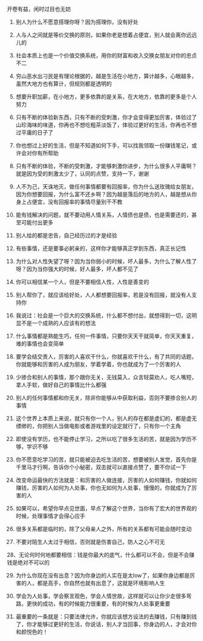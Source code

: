 开卷有益，闲时过目也无妨
1. 别人为什么不愿意搭理你呀？因为搭理你，没有好处

2. 人与人之间就是等价交换的原则，如果你老是想着占便宜，别人就会离你远远儿的

3. 社会本质上也是一个价值交换系统，用你的财富和收入交换女朋友对你的忠贞不二

4. 穷山恶水出刁民是有理论根据的，越是生活在小地方，算计越多，心眼越多，虽然大地方也有算计，但规则都是透明的

5. 想要升职加薪，在小地方，更多依靠的是关系，在大地方，依靠的更多是个人努力

6. 只有不断的体验新东西，只有不断的受刺激，你才会变得更加厉害，体验过了山珍海味的味道，你再也不想吃粗茶淡饭了，体验过更好的生活，你再也不想过平庸的日子了

7. 你也想过上好的生活，但是不知道如何下手，可以找我领取一份赚钱笔记，或许会对你有所帮助

8. 只有不断的体验，不断的受刺激，才能够刺激你进步，为什么很多人平庸啊？就是因为受的刺激太少了，认同的点赞，支持一下，谢谢

9. 人不为己，天诛地灭，做任何事情都要有回报率，你为什么送玫瑰给女朋友，因为你想要回报，为什么富不还乡啊？因为越是落后的地方的人，越是想从你身上占便宜，没有回报率的事情尽量别干不教

10. 能有钱解决的问题，就不要动用人情关系，人情债也是债，也是需要还的，甚至可能付出更多

11. 别人给的都是忠告，自己经历过的才是经验

12. 有些事情，还是要事必躬亲的，这样你才能够真正学到东西，真正长记性

13. 为什么对人性失望了呀？因为当你弱小的时候，坏人最多，为什么了解人性了呀？因为当你强大的时候，好人最多，坏人都不见了

14. 你可以相信某一个人，但是不要相信人性，人性是善变的

15. 别人帮你了，就应该给好处，人人都想要回报率，若是没有回报，就没有人支持你

16. 我说过：社会是一个巨大的交换系统，什么都不想付出，就想得到一切，这明显不是一个成熟的人应该有的想法

17. 什么事情都是熟能生巧，任何一件事情，只要你天天干就简单，你天天重复，难的事情也会变简单

18. 要学会结交贵人，厉害的人喜欢干什么，你就喜欢干什么，有了共同的话题，你就能够和厉害的人成为朋友，学着学着，你也就成为了一个厉害的人

19. 少掺合和别人的事情，那个跟你无关，无钱莫入，众言轻莫劝人，吃人嘴短，拿人手软，做好自己的事情比什么都强

20. 别人的任何事情都和你无关，除非你能够从中获取利益，否则不要掺合别人的事情

21. 这个世界上本质上来说，就只有你一个人，别人的存在都是虚幻的，都是虚无缥缈的，你把别人当做电影或者游戏里的设定就行了，只有你一个主角

22. 即使没有学历，也不能停止学习，之所以吃了很多生活的苦，就是因为学历不够，学识不够

23. 你不愿意吃学习的苦，就只能被迫去吃生活的苦，想要被别人发觉，首先你是千里马才行啊，告诉你个小秘密，双击就可以直接点赞了，要不你试一下

24. 改变命运最快的方法就是：和厉害的人做连接，厉害的人如何赚钱，你就如何赚钱，厉害的人如何为人处事，你也无如何为人处事，慢慢的，你就成为了厉害的人

25. 如果可以，希望你早点见世面，早点了解这个世界，当你有了宏大的世界观的时候，处理事情才会得心应手

26. 很多关系都是临时的，除了父母亲人之外，所有的关系都有可能会随时变动

27. 不要对陌生人太过于相信，否则就是伤害自己，防人之心不可无

28、无论何时何地都要相信：钱是你最大的底气，什么都可以不会，但是不会赚钱是绝对不可以的

29. 为什么你现在没有出息？因为你身边的人实在是太low了，如果你身边都是厉害的人，都是高手，你自然也就有出息了，这就是环境影响人生

30. 学会为人处事，学会察言观色，学会人情世故，这样就可以让你少走很多弯路，更快的成功，有的时候能力很重要，有的时候为人处事更重要

31. 最重要的一条就是：只要法律允许，你就应该想方设法的去赚钱，只有赚到钱了，你才能够过更好的生活，你说话，别人才当回事，你身边的人，才会对你和颜悦色的！